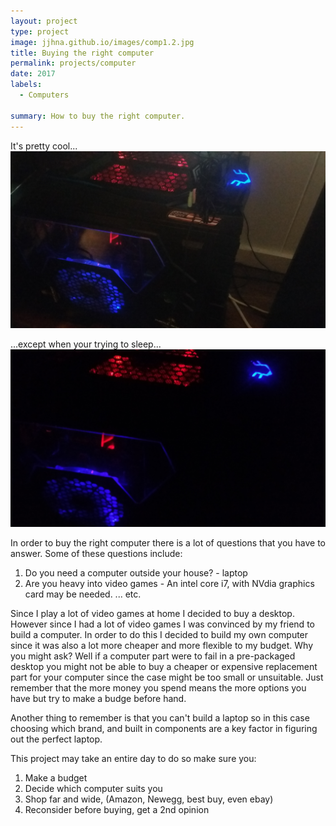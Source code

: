 ```yaml
---
layout: project
type: project
image: jjhna.github.io/images/comp1.2.jpg
title: Buying the right computer
permalink: projects/computer
date: 2017
labels:
  - Computers
  
summary: How to buy the right computer.
---
```


<div class="ui small rounded images">
It's pretty cool...
  <img class="ui image" src="../images/comp1.jpg">
  
  
  ...except when your trying to sleep...
  <img class="ui image" src="../images/comp2.jpg">
</div>

In order to buy the right computer there is a lot of questions that you have to answer.
Some of these questions include: 
1. Do you need a computer outside your house? - laptop
2. Are you heavy into video games - An intel core i7, with NVdia graphics card may be needed.
...
etc.

Since I play a lot of video games at home I decided to buy a desktop. However since I had a lot of video games I was convinced by my friend to build a computer. In order to do this I decided to build my own computer since it was also a lot more cheaper and more flexible to my budget. Why you might ask? Well if a computer part were to fail in a pre-packaged desktop you might not be able to buy a cheaper or expensive replacement part for your computer since the case might be too small or unsuitable. Just remember that the more money you spend means the more options you have but try to make a budge before hand. 

Another thing to remember is that you can't build a laptop so in this case choosing which brand, and built in components are a key factor in figuring out the perfect laptop. 

This project may take an entire day to do so make sure you:
1. Make a budget
2. Decide which computer suits you
3. Shop far and wide, (Amazon, Newegg, best buy, even ebay)
4. Reconsider before buying, get a 2nd opinion 
